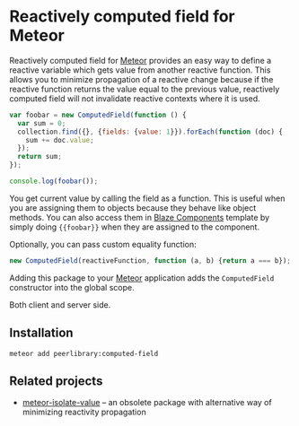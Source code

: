 Reactively computed field for Meteor
====================================

Reactively computed field for [Meteor](https://meteor.com/) provides an easy way to define a reactive variable
which gets value from another reactive function. This allows you to minimize propagation of a reactive change
because if the reactive function returns the value equal to the previous value, reactively computed field
will not invalidate reactive contexts where it is used.

```javascript
var foobar = new ComputedField(function () {
  var sum = 0;
  collection.find({}, {fields: {value: 1}}).forEach(function (doc) {
    sum += doc.value;
  });
  return sum;
});

console.log(foobar());
```

You get current value by calling the field as a function. This is useful when you are assigning them to objects
because they behave like object methods. You can also access them in
[Blaze Components](https://github.com/peerlibrary/meteor-blaze-components) template by simply doing `{{foobar}}`
when they are assigned to the component.

Optionally, you can pass custom equality function:

```javascript
new ComputedField(reactiveFunction, function (a, b) {return a === b});
```

Adding this package to your [Meteor](http://www.meteor.com/) application adds the `ComputedField` constructor into
the global scope.

Both client and server side.

Installation
------------

```
meteor add peerlibrary:computed-field
```

Related projects
----------------

* [meteor-isolate-value](https://github.com/awwx/meteor-isolate-value) – an obsolete package with alternative way of
minimizing reactivity propagation
